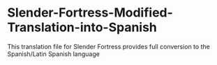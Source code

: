 # Slender-Fortress-Modified-Translation-into-Spanish
This translation file for Slender Fortress provides full conversion to the Spanish/Latin Spanish language
